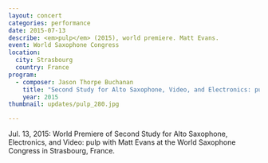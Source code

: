 ```yaml
---
layout: concert
categories: performance
date: 2015-07-13
describe: <em>pulp</em> (2015), world premiere. Matt Evans.
event: World Saxophone Congress
location:
  city: Strasbourg
  country: France
program:
  - composer: Jason Thorpe Buchanan
    title: "Second Study for Alto Saxophone, Video, and Electronics: pulp"
    year: 2015
thumbnail: updates/pulp_280.jpg

---
```


Jul. 13, 2015: World Premiere of Second Study for Alto Saxophone, Electronics, and Video: pulp with Matt Evans at the World Saxophone Congress in Strasbourg, France.

